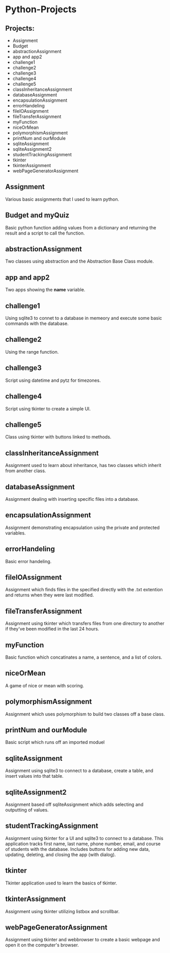 # Python-Projects

## Projects:

* Assignment
* Budget
* abstractionAssignment
* app and app2
* challenge1
* challenge2
* challenge3
* challenge4
* challenge5
* classInheritanceAssignment
* databaseAssignment
* encapsulationAssignment
* errorHandeling
* fileIOAssignment
* fileTransferAssignment
* myFunction
* niceOrMean
* polymorphismAssignment
* printNum and ourModule
* sqliteAssignment
* sqliteAssignment2
* studentTrackingAssignment
* tkinter
* tkinterAssignment
* webPageGeneratorAssignment

## Assignment
 Various basic assignments that I used to learn python.

## Budget and myQuiz
 Basic python function adding values from a dictionary and returning the result and a script to call the function.

## abstractionAssignment
 Two classes using abstraction and the Abstraction Base Class module.

## app and app2
 Two apps showing the __name__ variable.

## challenge1
 Using sqlite3 to connet to a database in memeory and execute some basic commands with the database.

## challenge2
 Using the range function.

## challenge3
 Script using datetime and pytz for timezones.

## challenge4
 Script using tkinter to create a simple UI.

## challenge5
 Class using tkinter with buttons linked to methods.

## classInheritanceAssignment
 Assignment used to learn about inheritance, has two classes which inherit from another class.

## databaseAssignment
 Assignment dealing with inserting specific files into a database.

## encapsulationAssignment
 Assignment demonstrating encapsulation using the private and protected variables.

## errorHandeling
 Basic error handeling.

## fileIOAssignment
 Assignment which finds files in the specified directly with the .txt extention and returns when they were last modified.

## fileTransferAssignment
 Assignment using tkinter which transfers files from one directory to another if they've been modified in the last 24 hours.

## myFunction
 Basic function which concatinates a name, a sentence, and a list of colors.

## niceOrMean
 A game of nice or mean with scoring.

## polymorphismAssignment
 Assignment which uses polymorphism to build two classes off a base class.

## printNum and ourModule
 Basic script which runs off an imported moduel

## sqliteAssignment
 Assignment using sqlite3 to connect to a database, create a table, and insert values into that table.

## sqliteAssignment2
 Assignment based off sqliteAssignment which adds selecting and outputting of values.

## studentTrackingAssignment
 Assignment using tkinter for a UI and sqlite3 to connect to a database. This application tracks first name, last name, phone number, email, and course of students with the database. Includes buttons for adding new data, updating, deleting, and closing the app (with dialog).

## tkinter
 Tkinter application used to learn the basics of tkinter.

## tkinterAssignment
 Assignment using tkinter utilizing listbox and scrollbar.

## webPageGeneratorAssignment
 Assignment using tkinter and webbrowser to create a basic webpage and open it on the computer's browser.
